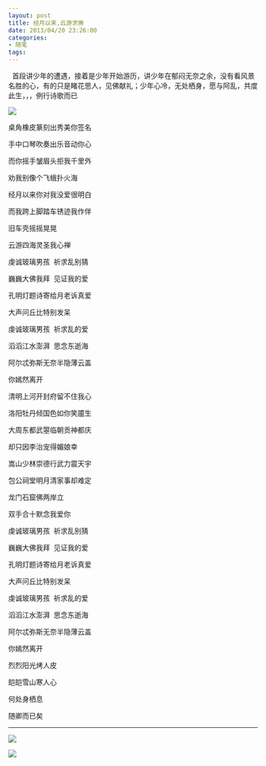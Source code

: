 ```yaml
---
layout: post
title: 经月以来,云游求佛
date: 2013/04/20 23:26:00
categories: 
- 随笔
tags: 
---
```


  首段讲少年的遭遇，接着是少年开始游历，讲少年在郁闷无奈之余，没有看风景名胜的心，有的只是睹花思人，见佛献礼；少年心冷，无处栖身，愿与阿乱，共度此生，，，例行诗歌而已

![][1] 

桌角橡皮篆刻出秀美你签名

手中口琴吹奏出乐音动你心

而你摇手皱眉头拒我千里外

劝我别像个飞蛾扑火海

经月以来你对我没爱很明白

而我跨上脚踏车锈迹我作伴

旧车壳摇摇晃晃

云游四海灵圣我心禅

虔诚玻璃男孩  祈求乱别猜

巍巍大佛我拜  见证我的爱

孔明灯题诗寄给月老诉真爱

大声问丘比特别发呆

虔诚玻璃男孩  祈求乱的爱

滔滔江水澎湃  思念东逝海

阿尔忒弥斯无奈半隐薄云盖

你嫣然离开

清明上河开封府留不住我心

洛阳牡丹倾国色如你笑靥生

大周东都武曌临朝贡神都庆

却只因李治宠得媚娘幸

嵩山少林崇德行武力震天宇

包公祠堂明月清家事却难定

龙门石窟佛两岸立

双手合十默念我爱你

虔诚玻璃男孩  祈求乱别猜

巍巍大佛我拜  见证我的爱

孔明灯题诗寄给月老诉真爱

大声问丘比特别发呆

虔诚玻璃男孩  祈求乱的爱

滔滔江水澎湃  思念东逝海

阿尔忒弥斯无奈半隐薄云盖

你嫣然离开

烈烈阳光烤人皮

皑皑雪山寒人心

何处身栖息

随卿而已矣

----------

![][2]

![][3]

[1]: http://ww3.sinaimg.cn/large/006tNc79gw1f51041efnyj30k00drq4h

[2]: http://ww2.sinaimg.cn/large/006tNc79gw1f5104aff5vj30cg0f076o

[3]: http://ww2.sinaimg.cn/large/006tNc79gw1f5104tfz2hj30cq0f0tbi
